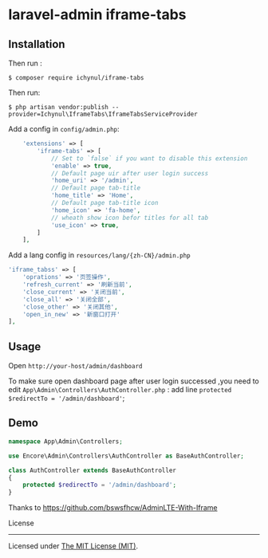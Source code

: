 # laravel-admin iframe-tabs

## Installation

Then run :

```
$ composer require ichynul/iframe-tabs
```

Then run:

```
$ php artisan vendor:publish --provider=Ichynul\IframeTabs\IframeTabsServiceProvider
```

Add a config in `config/admin.php`:

```php
    'extensions' => [
        'iframe-tabs' => [
            // Set to `false` if you want to disable this extension
            'enable' => true,
            // Default page uir after user login success
            'home_uri' => '/admin',
            // Default page tab-title
            'home_title' => 'Home',
            // Default page tab-title icon
            'home_icon' => 'fa-home',
            // wheath show icon befor titles for all tab
            'use_icon' => true,
        ]
    ],

```

Add a lang config in `resources/lang/{zh-CN}/admin.php`

```php
'iframe_tabss' => [
    'oprations' => '页签操作',
    'refresh_current' => '刷新当前',
    'close_current' => '关闭当前',
    'close_all' => '关闭全部',
    'close_other' => '关闭其他',
    'open_in_new' => '新窗口打开'
],
```

## Usage

Open `http://your-host/admin/dashboard`

To make sure open dashboard page after user login successed ,you need to edit `App\Admin\Controllers\AuthController.php` :
    add line `protected $redirectTo = '/admin/dashboard'`;
## Demo

```php
namespace App\Admin\Controllers;

use Encore\Admin\Controllers\AuthController as BaseAuthController;

class AuthController extends BaseAuthController
{
    protected $redirectTo = '/admin/dashboard';
}
```

Thanks to https://github.com/bswsfhcw/AdminLTE-With-Iframe

License

---

Licensed under [The MIT License (MIT)](LICENSE).
